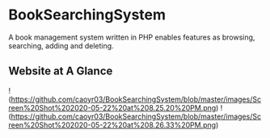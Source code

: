 # BookSearchingSystem
A book management system written in PHP enables features as browsing, searching, adding and deleting. 

## Website at A Glance
!(https://github.com/caoyr03/BookSearchingSystem/blob/master/images/Screen%20Shot%202020-05-22%20at%208.25.20%20PM.png)
!(https://github.com/caoyr03/BookSearchingSystem/blob/master/images/Screen%20Shot%202020-05-22%20at%208.26.33%20PM.png)
